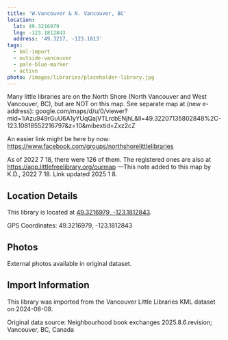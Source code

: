 ```yaml
---
title: 'W.Vancouver & N. Vancouver, BC'
location:
  lat: 49.3216979
  lng: -123.1812843
  address: '49.3217, -123.1813'
tags:
  - kml-import
  - outside-vancouver
  - pale-blue-marker
  - active
photo: /images/libraries/placeholder-library.jpg
---
```

Many little libraries are on the North Shore (North Vancouver and West Vancouver, BC),
but are NOT on this map.
See separate map at (new e-address):
google.com/maps/d/u/0/viewer?mid=1iAzu949rGuU6A1yYUqQajVTLrcbENjhL&ll=49.32207135802848%2C-123.10818552216797&z=10&mibextid=Zxz2cZ

An easier link might be here by now:
 https://www.facebook.com/groups/northshorelittlelibraries

As of 2022 7 18, there were 126 of them.
The registered ones are also at https://app.littlefreelibrary.org/ourmap
—This note added to this map by K.D.,
2022 7 18. Link updated 2025 1 8.

## Location Details

This library is located at [49.3216979, -123.1812843](https://www.google.com/maps?q=49.3216979,-123.1812843).

GPS Coordinates: 49.3216979, -123.1812843

## Photos

External photos available in original dataset.

## Import Information

This library was imported from the Vancouver Little Libraries KML dataset on 2024-08-08.

Original data source: Neighbourhood book exchanges 2025.8.6.revision; Vancouver, BC, Canada
